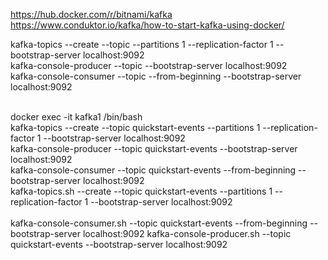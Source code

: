 https://hub.docker.com/r/bitnami/kafka
https://www.conduktor.io/kafka/how-to-start-kafka-using-docker/



kafka-topics --create --topic <topic-name> --partitions 1 --replication-factor 1 --bootstrap-server localhost:9092
<br>
kafka-console-producer --topic <topic-name> --bootstrap-server localhost:9092
<br>
kafka-console-consumer --topic <topic-name> --from-beginning --bootstrap-server localhost:9092

<br>
docker exec -it kafka1 /bin/bash
<br>
kafka-topics --create --topic quickstart-events --partitions 1 --replication-factor 1 --bootstrap-server localhost:9092

<br>
kafka-console-producer --topic quickstart-events --bootstrap-server localhost:9092

<br>
kafka-console-consumer --topic quickstart-events --from-beginning --bootstrap-server localhost:9092

<br>
kafka-topics.sh --create --topic quickstart-events --partitions 1 --replication-factor 1 --bootstrap-server localhost:9092

<br>


<br>
kafka-console-consumer.sh --topic quickstart-events --from-beginning --bootstrap-server localhost:9092
kafka-console-producer.sh --topic quickstart-events --bootstrap-server localhost:9092

